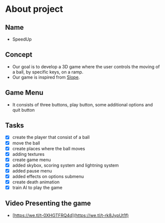 # About project
## Name
- SpeedUp    
## Concept
- Our goal is to develop a 3D game where the user controls the moving of a ball, by specific keys, on a ramp.  
- Our game is inspired from [Slope](https://ro.y8.com/games/slope).
## Game Menu
- It consists of three buttons, play button, some additional options and quit button

## Tasks
- [x] create the player that consist of a ball
- [x] move the ball
- [x] create places where the ball moves
- [x] adding textures
- [x] create game menu
- [x] added skybox, scoring system and lightning system
- [x] added pause menu
- [x] added effects on options submenu
- [x] create death animation 
- [x] train AI to play the game

## Video Presenting the game
- [https://we.tl/t-0XHGTFRQ4d](https://we.tl/t-rk8JypUt1f)
